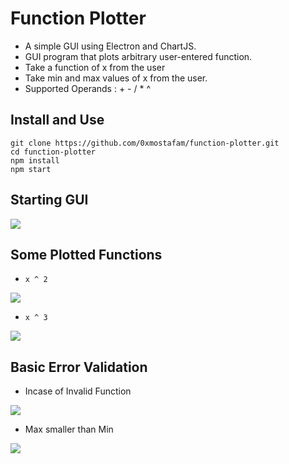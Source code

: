 # Function Plotter

-   A simple GUI using Electron and ChartJS.
-   GUI program that plots arbitrary user-entered function.
-   Take a function of x from the user
-   Take min and max values of x from the user.
-   Supported Operands : + - / \* ^

## Install and Use

```
git clone https://github.com/0xmostafam/function-plotter.git
cd function-plotter
npm install
npm start
```

## Starting GUI

![](https://i.imgur.com/gKRQRP0.png)

## Some Plotted Functions

-   `x ^ 2`

![](https://i.imgur.com/2wUX0Jh.png)

-   `x ^ 3`

![](https://i.imgur.com/JhgqxpA.png)

## Basic Error Validation

-   Incase of Invalid Function

![](https://i.imgur.com/eKQ0bdN.png)

-   Max smaller than Min

![](https://i.imgur.com/NZJo0ie.png)
